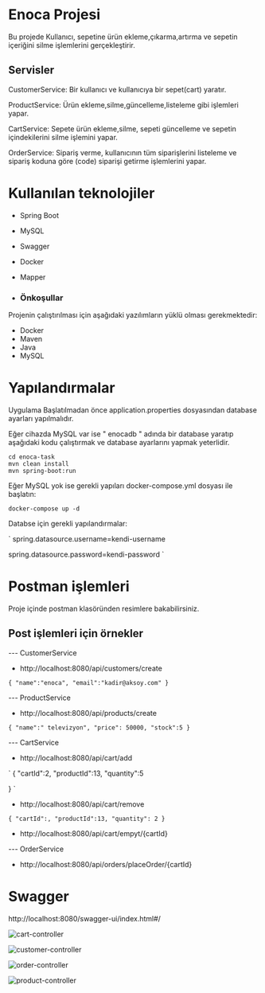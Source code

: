 # Enoca Projesi

Bu projede Kullanıcı, sepetine ürün ekleme,çıkarma,artırma ve sepetin içeriğini silme işlemlerini gerçekleştirir.

## Servisler
CustomerService: Bir kullanıcı ve kullanıcıya bir sepet(cart) yaratır.

ProductService: Ürün ekleme,silme,güncelleme,listeleme gibi işlemleri yapar.

CartService: Sepete ürün ekleme,silme, sepeti güncelleme ve sepetin içindekilerini silme işlemini yapar.

OrderService: Sipariş verme, kullanıcının tüm siparişlerini listeleme ve sipariş koduna göre (code) siparişi getirme işlemlerini yapar.


# Kullanılan teknolojiler

- Spring Boot
- MySQL
- Swagger
- Docker
- Mapper

- ### Önkoşullar

Projenin çalıştırılması için aşağıdaki yazılımların yüklü olması gerekmektedir:

- Docker
- Maven
- Java
- MySQL


# Yapılandırmalar
Uygulama Başlatılmadan önce application.properties dosyasından database ayarları yapılmalıdır.

Eğer cihazda MySQL var ise " enocadb " adında bir database yaratıp aşağıdaki kodu çalıştırmak ve database ayarlarını yapmak yeterlidir.

```
cd enoca-task
mvn clean install
mvn spring-boot:run
```


Eğer MySQL yok ise gerekli yapıları docker-compose.yml dosyası ile başlatın:

```
docker-compose up -d
```

Databse için gerekli yapılandırmalar:

`
spring.datasource.username=kendi-username

spring.datasource.password=kendi-password
`



# Postman işlemleri
Proje içinde postman klasöründen resimlere bakabilirsiniz.

## Post işlemleri için örnekler

--- CustomerService
- http://localhost:8080/api/customers/create
  
`
{
    "name":"enoca",
    "email":"kadir@aksoy.com"
}
`

--- ProductService
- http://localhost:8080/api/products/create
  
`
{
    "name":" televizyon",
    "price": 50000,
    "stock":5
}
`

--- CartService
- http://localhost:8080/api/cart/add
  
`
{
    "cartId":2,
    "productId":13,
    "quantity":5

}
`

- http://localhost:8080/api/cart/remove
  
`
{
    "cartId":,
    "productId":13,
    "quantity": 2
}
`

-  http://localhost:8080/api/cart/empyt/{cartId}

--- OrderService

- http://localhost:8080/api/orders/placeOrder/{cartId}



# Swagger
http://localhost:8080/swagger-ui/index.html#/

![cart-controller](https://github.com/KadirAksoy/enoca-task/assets/90133005/36199218-2030-4ad2-9ab5-3acc21c4cb30)

![customer-controller](https://github.com/KadirAksoy/enoca-task/assets/90133005/4aef8bda-6852-4a17-9b47-63cccbb5a088)

![order-controller](https://github.com/KadirAksoy/enoca-task/assets/90133005/1d156fd6-b48b-4567-b3b2-5db8e33b6848)

![product-controller](https://github.com/KadirAksoy/enoca-task/assets/90133005/8b3dd465-4468-4e05-ba86-14c750095e8b)


